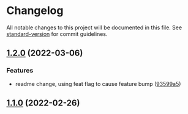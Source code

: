 # Changelog

All notable changes to this project will be documented in this file. See [standard-version](https://github.com/conventional-changelog/standard-version) for commit guidelines.

## [1.2.0](https://github.com/wesmoncrief/obsidian-todoist-text/compare/1.1.0...1.2.0) (2022-03-06)


### Features

* readme change, using feat flag to cause feature bump ([93599a5](https://github.com/wesmoncrief/obsidian-todoist-text/commit/93599a591d1498936a0d5284acc418edc1a0cc80))

## [1.1.0](https://github.com/wesmoncrief/obsidian-todoist-text/compare/1.0.4...1.1.0) (2022-02-26)

